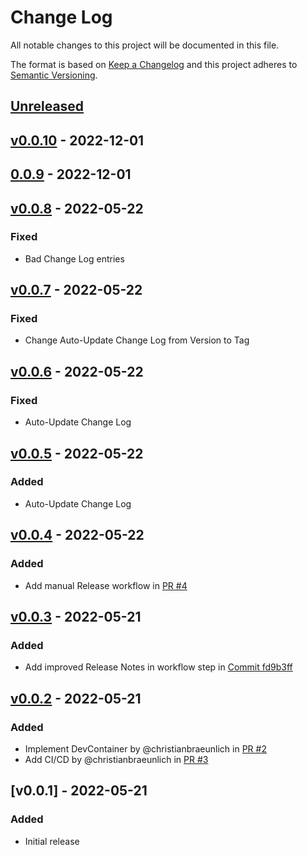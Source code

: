 # Change Log

All notable changes to this project will be documented in this file.

The format is based on [Keep a Changelog](http://keepachangelog.com/) and this project adheres to [Semantic Versioning](http://semver.org/).

## [Unreleased]

## [v0.0.10] - 2022-12-01

## [0.0.9] - 2022-12-01

## [v0.0.8] - 2022-05-22

### Fixed

-   Bad Change Log entries

## [v0.0.7] - 2022-05-22

### Fixed

-   Change Auto-Update Change Log from Version to Tag

## [v0.0.6] - 2022-05-22

### Fixed

-   Auto-Update Change Log

## [v0.0.5] - 2022-05-22

### Added

-   Auto-Update Change Log

## [v0.0.4] - 2022-05-22

### Added

-   Add manual Release workflow in [PR #4](https://github.com/christianbraeunlich/chewbacca/pull/4)

## [v0.0.3] - 2022-05-21

### Added

-   Add improved Release Notes in workflow step in [Commit fd9b3ff](https://github.com/christianbraeunlich/chewbacca/commit/fd9b3ff9ebb8cf846f092a46244ec4b51191e853)

## [v0.0.2] - 2022-05-21

### Added

-   Implement DevContainer by @christianbraeunlich in [PR #2](https://github.com/christianbraeunlich/chewbacca/pull/2)
-   Add CI/CD by @christianbraeunlich in [PR #3](https://github.com/christianbraeunlich/chewbacca/pull/3)

## [v0.0.1] - 2022-05-21

### Added

-   Initial release

[Unreleased]: https://github.com/christianbraeunlich/chewbacca/compare/v0.0.10...HEAD

[v0.0.10]: https://github.com/christianbraeunlich/chewbacca/compare/0.0.9...v0.0.10

[0.0.9]: https://github.com/christianbraeunlich/chewbacca/compare/v0.0.8...0.0.9

[v0.0.8]: https://github.com/christianbraeunlich/chewbacca/compare/v0.0.7...v0.0.8

[v0.0.7]: https://github.com/christianbraeunlich/chewbacca/compare/v0.0.6...v0.0.7

[v0.0.6]: https://github.com/christianbraeunlich/chewbacca/compare/v0.0.5...v0.0.6

[v0.0.5]: https://github.com/christianbraeunlich/chewbacca/compare/v0.0.4...v0.0.5

[v0.0.4]: https://github.com/christianbraeunlich/chewbacca/compare/v0.0.3...v0.0.4

[v0.0.3]: https://github.com/christianbraeunlich/chewbacca/compare/v0.0.2...v0.0.3

[v0.0.2]: https://github.com/christianbraeunlich/chewbacca/compare/v0.0.1...v0.0.2
